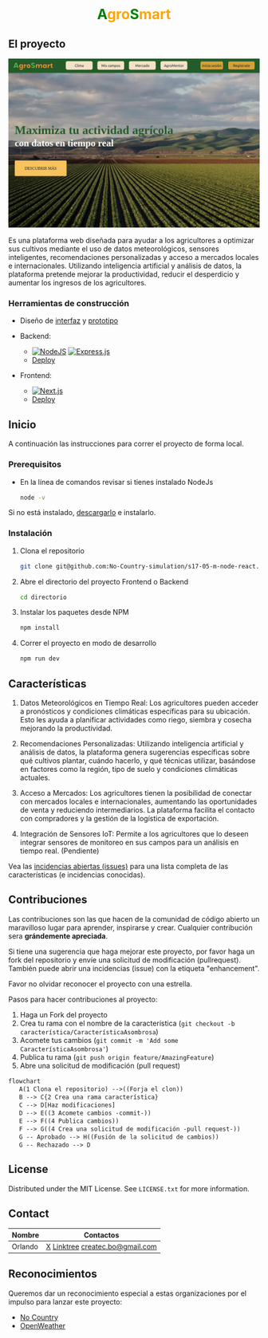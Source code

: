 
<!-- PROJECT SHIELDS -->
<!--
*** I'm using markdown "reference style" links for readability.
*** Reference links are enclosed in brackets [ ] instead of parentheses ( ).
*** See the bottom of this document for the declaration of the reference variables
*** for contributors-url, forks-url, etc. This is an optional, concise syntax you may use.
*** https://www.markdownguide.org/basic-syntax/#reference-style-links
-->

<!-- Aquí iran insignias de github, que serán habilitadas cuando el proyecto esté en público -->

<!-- [![Contributors][contributors-shield]][contributors-url]
[![Forks][forks-shield]][forks-url]
[![Stargazers][stars-shield]][stars-url]
[![Issues][issues-shield]][issues-url]
[![MIT License][license-shield]][license-url] -->




<!-- PROJECT LOGO -->
<br />
<div align="center">
  <!-- 
  <a href="https://github.com/othneildrew/Best-README-Template">
    <img src="images/logo.png" alt="Logo" width="80" height="80"> 
  </a>
  -->

  <h1 align="center"><span style="color:green">A</span><span style="color:orange">gro<span><span style="color:green">S</span>mart</h1>

</div>



<!-- ABOUT THE PROJECT -->
## El proyecto
![alt text](/images/image.png)

Es una plataforma web diseñada para ayudar a los agricultores a optimizar sus cultivos mediante el uso de datos meteorológicos, sensores inteligentes, recomendaciones personalizadas y acceso a mercados locales e internacionales. Utilizando inteligencia artificial y análisis de datos, la plataforma pretende mejorar la productividad, reducir el desperdicio y aumentar los ingresos de los agricultores. 


### Herramientas de construcción

* Diseño de [interfaz](https://www.figma.com/design/f8Gz2AhBKFWJ4zMDqlUonq/Agricultura-inteligente?node-id=1-8&node-type=canvas&t=6GJZLG8wmJHqycdB-0) y [prototipo](https://www.figma.com/proto/f8Gz2AhBKFWJ4zMDqlUonq/Agricultura-inteligente?page-id=1%3A8&node-id=31-614&node-type=FRAME&viewport=436%2C251%2C0.16&t=o1V420R49LM2dUlG-1&scaling=scale-down-width&content-scaling=fixed)

* Backend: 
   * [![NodeJS][NodeJS]][Node-url] [![Express.js][Express.js]][Express-url]
   * [Deploy](https://s17-05-m-node-back.onrender.com/api/v0)

* Frontend: 
   * [![Next.js][Next.js]][Next-url]
   * [Deploy](https://s17-05-m-node-react.onrender.com/)


<!-- GETTING STARTED -->
## Inicio

A continuación las instrucciones para correr el proyecto de forma local.

### Prerequisitos

* En la línea de comandos revisar si tienes instalado NodeJs
  ```sh
  node -v
  ```
Si no está instalado, [descargarlo](https://nodejs.org/en) e instalarlo.

### Instalación

1. Clona el repositorio
   ```sh
   git clone git@github.com:No-Country-simulation/s17-05-m-node-react.git
   ```
1. Abre el directorio del proyecto Frontend o Backend
   ```sh
   cd directorio
   ```
   
3. Instalar los paquetes desde NPM
   ```sh
   npm install
   ```
4. Correr el proyecto en modo de desarrollo
   ```js
   npm run dev
   ```


<!-- ROADMAP -->
## Características

1. Datos Meteorológicos en Tiempo Real: Los agricultores pueden acceder a pronósticos y condiciones climáticas específicas para su ubicación. Esto les ayuda a planificar actividades como riego, siembra y cosecha mejorando la productividad. 

2. Recomendaciones Personalizadas: Utilizando inteligencia artificial y análisis de datos, la plataforma genera sugerencias específicas sobre qué cultivos plantar, cuándo hacerlo, y qué técnicas utilizar, basándose en factores como la región, tipo de suelo y condiciones climáticas actuales. 

3. Acceso a Mercados: Los agricultores tienen la posibilidad de conectar con mercados locales e internacionales, aumentando las oportunidades de venta y reduciendo intermediarios. La plataforma facilita el contacto con compradores y la gestión de la logística de exportación. 

4. Integración de Sensores IoT: Permite a los agricultores que lo deseen integrar sensores de monitoreo en sus campos para un análisis en tiempo real. (Pendiente) 
    

Vea las [incidencias abiertas (issues)](https://github.com/No-Country-simulation/s17-05-m-node-react/switchmodes/issues) para una lista completa de las características (e incidencias conocidas).



<!-- CONTRIBUTING -->
## Contribuciones

Las contribuciones son las que hacen de la comunidad de código abierto un maravilloso lugar para aprender, inspirarse y crear. Cualquier contribución sera **grándemente apreciada**.

Si tiene una sugerencia que haga mejorar este proyecto, por favor haga un fork del repositorio y envíe una solicitud de modificación (pullrequest). También puede abrir una incidencias (issue) con la etiqueta "enhancement".

Favor no olvidar reconocer el proyecto con una estrella. 

Pasos para hacer contribuciones al proyecto:

1. Haga un Fork del proyecto
2. Crea tu rama con el nombre de la característica (`git checkout -b característica/CaracterísticaAsombrosa`)
3. Acomete tus cambios (`git commit -m 'Add some CaracterísticaAsombrosa'`)
4. Publica tu rama (`git push origin feature/AmazingFeature`)
5. Abre una solicitud de modificación (pull request)


```mermaid
flowchart
   A(1 Clona el repositorio) -->((Forja el clon))
   B --> C{2 Crea una rama característica}
   C --> D[Haz modificaciones]
   D --> E((3 Acomete cambios -commit-))
   E --> F((4 Publica cambios))
   F --> G((4 Crea una solicitud de modificación -pull request-))
   G -- Aprobado --> H((Fusión de la solicitud de cambios))
   G -- Rechazado --> D
```


<!-- LICENSE -->
## License

Distributed under the MIT License. See `LICENSE.txt` for more information.


<!-- CONTACT -->
## Contact
| Nombre | Contactos |
|------|-----|
| Orlando | [X](https://x.com/OrlandoFloresH) [Linktree](https://linktr.ee/lalomax) createc.bo@gmail.com |

<!-- Link del proyecto: [https://github.com/lalomax/malware](https://github.com/lalomax/malware) -->



<!-- ACKNOWLEDGMENTS -->
## Reconocimientos

Queremos dar un reconocimiento especial a estas organizaciones por el impulso para lanzar este proyecto:

* [No Country](https://www.nocountry.tech/)
* [OpenWeather](https://openweathermap.org/api)



<!-- MARKDOWN LINKS & IMAGES -->
<!-- https://www.markdownguide.org/basic-syntax/#reference-style-links -->
[contributors-shield]: https://img.shields.io/github/contributors/No-Country-simulation/s17-05-m-node-react/s17-05-m-node-react.svg?style=for-the-badge
[contributors-url]: https://github.com/No-Country-simulation/s17-05-m-node-react/graphs/contributors
[forks-shield]: https://img.shields.io/github/forks/No-Country-simulation/s17-05-m-node-react/s17-05-m-node-react.svg?style=for-the-badge
[forks-url]: https://github.com/No-Country-simulation/s17-05-m-node-react/switchmodes/network/members
[stars-shield]: https://img.shields.io/github/stars/lalomax/malware.svg?style=for-the-badge
[stars-url]: https://github.com/lalomax/malware/stargazers
[issues-shield]: https://img.shields.io/github/issues/lalomax/malware.svg?style=for-the-badge
[issues-url]: https://github.com/lalomax/malware/issues
[license-shield]: https://img.shields.io/github/license/lalomax/malware.svg?style=for-the-badge
[license-url]: https://github.com/lalomax/malware/blob/master/LICENSE.txt
[linkedin-shield]: https://img.shields.io/badge/-LinkedIn-black.svg?style=for-the-badge&logo=linkedin&colorB=555
[linkedin-url]: https://linkedin.com/in/orlando-flores365/
[product-screenshot]: images/screenshot.png
[Next.js]: https://img.shields.io/badge/next.js-000000?style=for-the-badge&logo=nextdotjs&logoColor=white
[Next-url]: https://nextjs.org/
[Vitejs]: https://img.shields.io/badge/vite-%23646CFF.svg?style=for-the-badge&logo=vite&logoColor=white
[NodeJS]: https://img.shields.io/badge/node.js-6DA55F?style=for-the-badge&logo=node.js&logoColor=white
[Express.js]: https://img.shields.io/badge/express.js-%23404d59.svg?style=for-the-badge&logo=express&logoColor=%2361DAFB
[Express-url]: https://expressjs.com/
[Node-url]: https://nodejs.org/en
[vite-url]: https://vitejs.dev/
[React.js]: https://img.shields.io/badge/React-20232A?style=for-the-badge&logo=react&logoColor=61DAFB
[React-url]: https://reactjs.org/
[Vue.js]: https://img.shields.io/badge/Vue.js-35495E?style=for-the-badge&logo=vuedotjs&logoColor=4FC08D
[Vue-url]: https://vuejs.org/
[Angular.io]: https://img.shields.io/badge/Angular-DD0031?style=for-the-badge&logo=angular&logoColor=white
[Angular-url]: https://angular.io/
[Svelte.dev]: https://img.shields.io/badge/Svelte-4A4A55?style=for-the-badge&logo=svelte&logoColor=FF3E00
[Svelte-url]: https://svelte.dev/
[Laravel.com]: https://img.shields.io/badge/Laravel-FF2D20?style=for-the-badge&logo=laravel&logoColor=white
[Laravel-url]: https://laravel.com
[Bootstrap.com]: https://img.shields.io/badge/Bootstrap-563D7C?style=for-the-badge&logo=bootstrap&logoColor=white
[Bootstrap-url]: https://getbootstrap.com
[JQuery.com]: https://img.shields.io/badge/jQuery-0769AD?style=for-the-badge&logo=jquery&logoColor=white
[JQuery-url]: https://jquery.com 